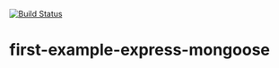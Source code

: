 [![Build Status](https://travis-ci.org/fautalan1/first-example-express-mongoose.svg?branch=master)](https://travis-ci.org/fautalan1/first-example-express-mongoose)
# first-example-express-mongoose

